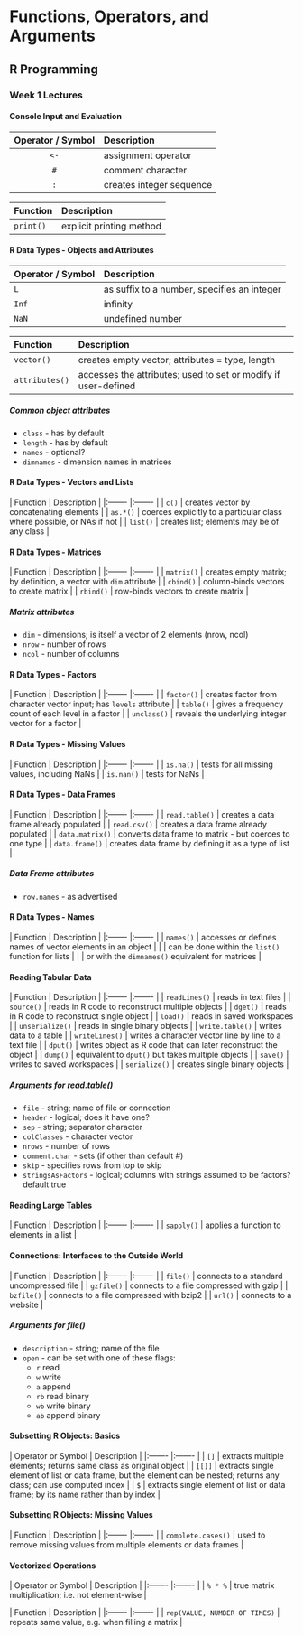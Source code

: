# Functions, Operators, and Arguments
## R Programming

### Week 1 Lectures
#### Console Input and Evaluation

| Operator / Symbol | Description |
|:---: |:--- |
| `<-` | assignment operator |
| `#` | comment character |
| `:` | creates integer sequence |

| Function | Description |
|:--- |:--- |
| `print()` | explicit printing method |

#### R Data Types - Objects and Attributes

| Operator / Symbol | Description |
|:--- |:--- |
| `L` | as suffix to a number, specifies an integer |
| `Inf` | infinity |
| `NaN` | undefined number |

| Function | Description |
|:--- |:--- |
| `vector()` | creates empty vector; attributes = type, length |
| `attributes()` | accesses the attributes; used to set or modify if user-defined |

##### Common object attributes
* `class` - has by default
* `length` - has by default
* `names` - optional?
* `dimnames` - dimension names in matrices

#### R Data Types - Vectors and Lists

| Function | Description |
|:——- |:——- |
| `c()` | creates vector by concatenating elements |
| `as.*()` | coerces explicitly to a particular class where possible, or NAs if not |
| `list()` | creates list; elements may be of any class | 

#### R Data Types - Matrices

| Function | Description |
|:——- |:——- |
| `matrix()` | creates empty matrix; by definition, a vector with `dim` attribute |
| `cbind()` | column-binds vectors to create matrix |
| `rbind()` | row-binds vectors to create matrix |

##### Matrix attributes
* `dim` - dimensions; is itself a vector of 2 elements \(nrow, ncol\)
* `nrow` - number of rows
* `ncol` - number of columns

#### R Data Types - Factors

| Function | Description |
|:——- |:——- |
| `factor()` | creates factor from character vector input; has `levels` attribute |
| `table()` | gives a frequency count of each level in a factor |
| `unclass()` | reveals the underlying integer vector for a factor |

#### R Data Types - Missing Values

| Function | Description |
|:——- |:——- |
| `is.na()` | tests for all missing values, including NaNs |
| `is.nan()` | tests for NaNs | 

#### R Data Types - Data Frames

| Function | Description |
|:——- |:——- |
| `read.table()` | creates a data frame already populated  |
| `read.csv()` | creates a data frame already populated |
| `data.matrix()` | converts data frame to matrix - but coerces to one type |
| `data.frame()` | creates data frame by defining it as a type of list |

##### Data Frame attributes
* `row.names` - as advertised

#### R Data Types - Names

| Function | Description |
|:——- |:——- |
| `names()` | accesses or defines names of vector elements in an object  |
|  | can be done within the `list()` function for lists |
|  | or with the `dimnames()` equivalent for matrices |

#### Reading Tabular Data

| Function | Description |
|:——- |:——- |
| `readLines()` | reads in text files  |
| `source()`  | reads in R code to reconstruct multiple objects |
| `dget()` | reads in R code to reconstruct single object |
| `load()` | reads in saved workspaces |
| `unserialize()` | reads in single binary objects |
| `write.table()` | writes data to a table |
| `writeLines()` | writes a character vector line by line to a text file  |
| `dput()` | writes object as R code that can later reconstruct the object |
| `dump()`  | equivalent to `dput()` but takes multiple objects |
| `save()` | writes to saved workspaces |
| `serialize()` | creates single binary objects |

##### Arguments for read.table()
* `file` - string; name of file or connection
* `header` - logical; does it have one?
* `sep` - string; separator character
* `colClasses` - character vector
* `nrows` - number of rows
* `comment.char` - sets (if other than default #)
* `skip` - specifies rows from top to skip 
* `stringsAsFactors` - logical; columns with strings assumed to be factors? default true

#### Reading Large Tables

| Function | Description |
|:——- |:——- |
| `sapply()` | applies a function to elements in a list  |

#### Connections: Interfaces to the Outside World

| Function | Description |
|:——- |:——- |
| `file()` | connects to a standard uncompressed file  |
| `gzfile()` | connects to a file compressed with gzip  |
| `bzfile()` | connects to a file compressed with bzip2  |
| `url()` | connects to a website  |

##### Arguments for file()
- `description` - string; name of the file
- `open` - can be set with one of these flags:
  - `r` read
  - `w` write
  - `a` append
  - `rb` read binary
  - `wb` write binary
  - `ab` append binary

#### Subsetting R Objects: Basics

| Operator or Symbol | Description |
|:——- |:——- |
| `[]` | extracts multiple elements; returns same class as original object |
| `[[]]` | extracts single element of list or data frame, but the element can be nested; returns any class; can use computed index |
| `$` | extracts single element of list or data frame; by its name rather than by index |

#### Subsetting R Objects: Missing Values

| Function | Description |
|:——- |:——- |
| `complete.cases()` | used to remove missing values from multiple elements or data frames  |

#### Vectorized Operations

| Operator or Symbol | Description |
|:——- |:——- |
| `% * %` | true matrix multiplication; i.e. not element-wise  |

| Function | Description |
|:——- |:——- |
| `rep(VALUE, NUMBER OF TIMES)` | repeats same value, e.g. when filling a matrix  |











